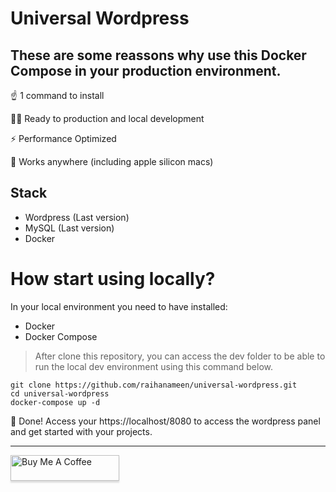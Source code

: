 # Universal Wordpress

## These are some reassons why use this Docker Compose in your production environment.

☝️ 1 command to install

👨‍💻 Ready to production and local development

⚡ Performance Optimized

🍎 Works anywhere (including apple silicon macs)

## Stack
* Wordpress (Last version)
* MySQL (Last version)
* Docker

# How start using locally?
In your local environment you need to have installed:
* Docker
* Docker Compose
> After clone this repository, you can access the dev folder to be able to run the local dev environment using this command below.

```
git clone https://github.com/raihanameen/universal-wordpress.git
cd universal-wordpress
docker-compose up -d
```
🎉 Done! Access your https://localhost/8080 to access the wordpress panel and get started with your projects.


---


<a href="https://www.buymeacoffee.com/raihanameen" target="_blank"><img src="https://www.buymeacoffee.com/assets/img/custom_images/orange_img.png" alt="Buy Me A Coffee" style="height: 41px !important;width: 174px !important;box-shadow: 0px 3px 2px 0px rgba(190, 190, 190, 0.5) !important;-webkit-box-shadow: 0px 3px 2px 0px rgba(190, 190, 190, 0.5) !important;" ></a>

